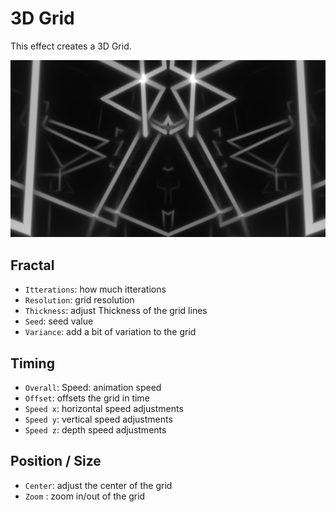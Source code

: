 # 3D Grid

This effect creates a 3D Grid.

![Screenshot](screenshot.jpg)

## Fractal

* `Itterations`: how much itterations
* `Resolution`: grid resolution
* `Thickness`: adjust Thickness of the grid lines
* `Seed`: seed value
* `Variance`: add a bit of variation to the grid

## Timing

* `Overall`: Speed: animation speed
* `Offset`: offsets the grid in time
* `Speed x`: horizontal speed adjustments
* `Speed y`: vertical speed adjustments
* `Speed z`: depth speed adjustments

## Position / Size

* `Center`: adjust the center of the grid
* `Zoom` : zoom in/out of the grid
